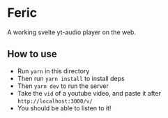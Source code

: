 # Feric

A working svelte yt-audio player on the web.

## How to use

  - Run `yarn` in this directory
  - Then run `yarn install` to install deps
  - Then `yarn dev` to run the server
  - Take the `vid` of a youtube video, and paste it after `http://localhost:3000/v/`
  - You should be able to listen to it!